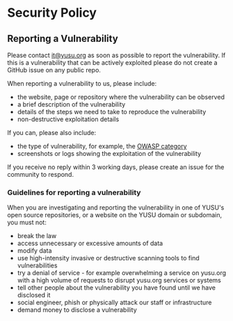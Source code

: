# Security Policy

## Reporting a Vulnerability

Please contact it@yusu.org as soon as possible to report the vulnerability. If this is a vulnerability that can be actively exploited please do not create a GitHub issue on any public repo.

When reporting a vulnerability to us, please include:

- the website, page or repository where the vulnerability can be observed
- a brief description of the vulnerability
- details of the steps we need to take to reproduce the vulnerability
- non-destructive exploitation details

If you can, please also include:

- the type of vulnerability, for example, the [OWASP category](https://owasp.org/www-community/vulnerabilities/)
- screenshots or logs showing the exploitation of the vulnerability

If you receive no reply within 3 working days, please create an issue for the community to respond.

### Guidelines for reporting a vulnerability

When you are investigating and reporting the vulnerability in one of YUSU's open source repositories, or a website on the YUSU domain or subdomain, you must not:

- break the law
- access unnecessary or excessive amounts of data
- modify data
- use high-intensity invasive or destructive scanning tools to find vulnerabilities
- try a denial of service - for example overwhelming a service on yusu.org with a high volume of requests to disrupt yusu.org services or systems
- tell other people about the vulnerability you have found until we have disclosed it
- social engineer, phish or physically attack our staff or infrastructure
- demand money to disclose a vulnerability
